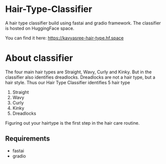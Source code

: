 # Hair-Type-Classifier
A hair type classifier build using fastai and gradio framework. The classifier is hosted on HuggingFace space.

You can find it here: https://kavyasree-hair-type.hf.space


# About classifier
The four main hair types are Straight, Wavy, Curly and Kinky. But in the classifier also identifies dreadlocks. Dreadlocks are not a hair type, but a hair style. Thus our Hair Type Classifier identifies 5 hair type
1. Straight
2. Wavy
3. Curly
4. Kinky
5. Dreadlocks

Figuring out your hairtype is the first step in the hair care routine.

## Requirements
* fastai
* gradio





